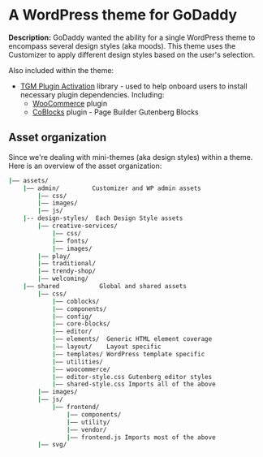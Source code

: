 # A WordPress theme for GoDaddy

__Description:__ GoDaddy wanted the ability for a single WordPress theme to encompass several design styles (aka moods). This theme uses the Customizer to apply different design styles based on the user's selection.

Also included within the theme:

* [TGM Plugin Activation](http://tgmpluginactivation.com/) library - used to help onboard users to install necessary plugin dependencies. Including:
    * [WooCommerce](https://wordpress.org/plugins/woocommerce/) plugin
	* [CoBlocks](https://wordpress.org/plugins/coblocks/) plugin - Page Builder Gutenberg Blocks

## Asset organization

Since we're dealing with mini-themes (aka design styles) within a theme. Here is an overview of the asset organization:

``` bash
|—— assets/
    |—— admin/         Customizer and WP admin assets
        |—— css/
        |—— images/
        |—— js/
    |-- design-styles/  Each Design Style assets
        |—— creative-services/
            |—— css/
            |—— fonts/
            |—— images/
        |—— play/
        |—— traditional/
        |—— trendy-shop/
        |—— welcoming/
    |—— shared           Global and shared assets
        |—— css/
            |—— coblocks/
            |—— components/
            |—— config/
            |—— core-blocks/
            |—— editor/
            |—— elements/  Generic HTML element coverage
            |—— layout/    Layout specific
            |—— templates/ WordPress template specific
            |—— utilities/
            |—— woocommerce/
            |—— editor-style.css Gutenberg editor styles
            |—— shared-style.css Imports all of the above
        |—— images/
        |—— js/
            |—— frontend/
                |—— components/
                |—— utility/
                |—— vendor/
                |—— frontend.js Imports most of the above
        |—— svg/
```
